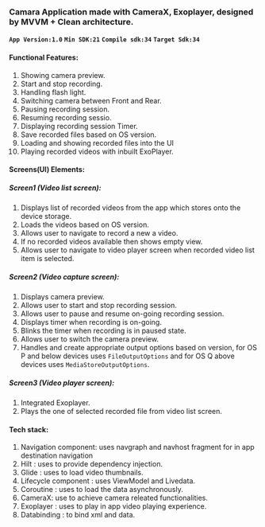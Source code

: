 ### Camara Application made with **CameraX**, **Exoplayer**, designed by MVVM + Clean architecture.

**``App Version:1.0``**
**``Min SDK:21``**
**``Compile sdk:34``**
**``Target Sdk:34``**

#### Functional Features:
1. Showing camera preview.
2. Start and stop recording.
4. Handling flash light.
5. Switching camera between Front and Rear.
6. Pausing recording session.
7. Resuming recording sessio.
8. Displaying recording session Timer.
9. Save recorded files based on OS version.
10. Loading and showing recorded files into the UI
11. Playing recorded videos with inbuilt ExoPlayer.

#### Screens(UI) Elements:
##### Screen1 (Video list screen):
1. Displays list of recorded videos from the app which stores onto the device storage.
2. Loads the videos based on OS version.
3. Allows user to navigate to record a new a video.
4. If no recorded videos available then shows empty view.
5. Allows user to navigate to video player screen when recorded video list item is selected.

##### Screen2 (Video capture screen):
1. Displays camera preview.
2. Allows user to start and stop recording session.
3. Allows user to pause and resume on-going recording session.
4. Displays timer when recording is on-going.
5. Blinks the timer when recording is in paused state.
6. Allows user to switch the camera preview.
7. Handles and create appropriate output options based on version, for OS P and below devices uses ```FileOutputOptions``` and for OS Q above devices uses ```MediaStoreOutputOptions```.

##### Screen3 (Video player screen):
1. Integrated Exoplayer.
2. Plays the one of selected recorded file from video list screen.

#### Tech stack:
1. Navigation component: uses navgraph and navhost fragment for in app destination navigation
2. Hilt : uses to provide dependency injection.
3. Glide : uses to load video thumbnails.
4. Lifecycle component : uses ViewModel and Livedata.
5. Coroutine : uses to load the data asynchronously.
6. CameraX: use to achieve camera releated functionalities.
7. Exoplayer : uses to play in app video playing experience.
8. Databinding : to bind xml and data.


